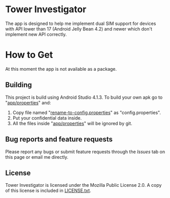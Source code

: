 # Tower Investigator
The app is designed to help me implement dual SIM support for devices with API lower than 17 (Android Jelly Bean 4.2) and newer which don't implement new API correctly.

# How to Get
At this moment the app is not available as a package.

## Building
This project is build using Android Studio 4.1.3.
To build your own apk go to "[app/properties](app/properties)" and:
 1. Copy file named "[rename-to-config.properties](app/properties/rename-to-config.properties)" as "config.properties".
 2. Put your confidential data inside.
 3. All the files inside "[app/properties](app/properties)" will be ignored by git.

## Bug reports and feature requests
Please report any bugs or submit feature requests through the *Issues* tab on this page or email me directly.

## License
Tower Investigator is licensed under the Mozilla Public License 2.0.  A copy of this license is included in [LICENSE.txt](LICENSE.txt).
